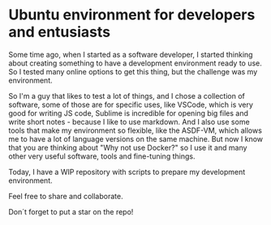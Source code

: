 # Ubuntu environment for developers and entusiasts

Some time ago, when I started as a software developer, I started thinking about creating something to have a development environment ready to use. So I tested many online options to get this thing, but the challenge was my environment.

So I'm a guy that likes to test a lot of things, and I chose a collection of software, some of those are for specific uses, like VSCode, which is very good for writing JS code, Sublime is incredible for opening big files and write short notes - because I like to use markdown. And I also use some tools that make my environment so flexible, like the ASDF-VM, which allows me to have a lot of language versions on the same machine. But now I know that you are thinking about "Why not use Docker?" so I  use it and many other very useful software, tools and fine-tuning things.

Today, I have a WIP repository with scripts to prepare my development environment.

Feel free to share and collaborate.

Don´t forget to put a star on the repo!